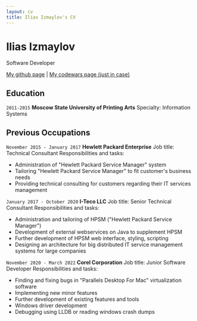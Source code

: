 ```yaml
---
layout: cv
title: Ilias Izmaylov's CV
---
```

# Ilias Izmaylov
Software Developer

<div id="webaddress">
<a href="https://github.com/iliasizmaylov">My github page</a>
| <a href="https://www.codewars.com/users/malcolm_mloclam">My codewars page (just in case)</a>
</div>

## Education

`2011-2015`
__Moscow State University of Printing Arts__
Specialty: Information Systems

## Previous Occupations

`November 2015 - January 2017`
__Hewlett Packard Enterprise__
Job title: Technical Consultant
Responsibilities and tasks:
- Administration of "Hewlett Packard Service Manager" system
- Tailoring "Hewlett Packard Service Manager" to fit customer's business needs
- Providing technical consulting for customers regarding their IT services management

`January 2017 - October 2020`
__I-Teco LLC__
Job title: Senior Technical Consultant
Responsibilities and tasks:
- Administration and tailoring of HPSM ("Hewlett Packard Service Manager")
- Development of external webservices on Java to supplement HPSM
- Further development of HPSM web interface, styling, scripting
- Designing an architecture for big distributed IT service management systems for large companies

`November 2020 - March 2022`
__Corel Corporation__
Job title: Junior Software Developer
Responsibilities and tasks:
- Finding and fixing bugs in "Parallels Desktop For Mac" virtualization software
- Implementing new minor features
- Further development of existing features and tools
- Windows driver development
- Debugging using LLDB or reading windows crash dumps

